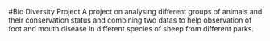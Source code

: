 #Bio Diversity Project
A project on analysing different groups of animals and their conservation status and combining two datas to help observation of foot and mouth disease in different species of sheep from different parks.
